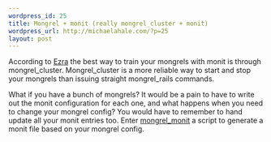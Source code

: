 ```yaml
--- 
wordpress_id: 25
title: Mongrel + monit (really mongrel_cluster + monit)
wordpress_url: http://michaelahale.com/?p=25
layout: post
---
```

According to <a href="http://rubyforge.org/pipermail/mongrel-users/2007-April/003445.html">Ezra</a> the best way to train your mongrels with monit is through mongrel_cluster.  Mongrel_cluster is a more reliable way to start and stop your mongrels than issuing straight mongrel_rails commands.

What if you have a bunch of mongrels? It would be a pain to have to write out the monit configuration for each one, and what happens when you need to change your mongrel config? You would have to remember to  hand update all your monit entries too. Enter <a href="http://dpaste.com/hold/34861/">mongrel_monit</a>  a script to generate a monit file based on your mongrel config.

